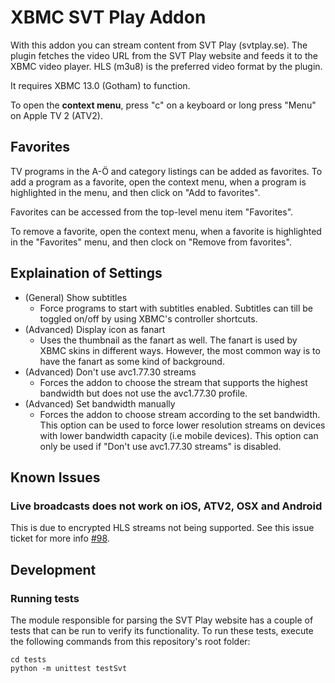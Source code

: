 # XBMC SVT Play Addon

With this addon you can stream content from SVT Play (svtplay.se).
The plugin fetches the video URL from the SVT Play website and feeds it to the XBMC video player. HLS (m3u8) is the preferred video format by the plugin.

It requires XBMC 13.0 (Gotham) to function.

To open the **context menu**, press "c" on a keyboard or long press "Menu" on Apple TV 2 (ATV2).

## Favorites
TV programs in the A-Ö and category listings can be added as favorites. To add a program as a favorite, open the context menu, when a program is highlighted in the menu, and then click on "Add to favorites".

Favorites can be accessed from the top-level menu item "Favorites".

To remove a favorite, open the context menu, when a favorite is highlighted in the "Favorites" menu, and then clock on "Remove from favorites".

## Explaination of Settings

* (General) Show subtitles
  * Force programs to start with subtitles enabled. Subtitles can till be toggled on/off by using XBMC's controller shortcuts.
* (Advanced) Display icon as fanart
  * Uses the thumbnail as the fanart as well. The fanart is used by XBMC skins in different ways. However, the most common way is to have the fanart as some kind of background.
* (Advanced) Don't use avc1.77.30 streams
  * Forces the addon to choose the stream that supports the highest bandwidth but does not use the avc1.77.30 profile.
* (Advanced) Set bandwidth manually
  * Forces the addon to choose stream according to the set bandwidth. This option can be used to force lower resolution streams on devices with lower bandwidth capacity (i.e mobile devices). This option can only be used if "Don't use avc1.77.30 streams" is disabled.

## Known Issues
### Live broadcasts does not work on iOS, ATV2, OSX and Android
This is due to encrypted HLS streams not being supported. See this issue ticket for more info [#98](https://github.com/nilzen/xbmc-svtplay/issues/98).

## Development

### Running tests
The module responsible for parsing the SVT Play website has a couple of tests that can be run to verify its functionality. To run these tests, execute the following commands from this repository's root folder:
```
cd tests
python -m unittest testSvt
```
